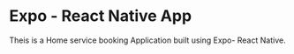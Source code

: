 # Expo - React Native App

Theis is a Home service booking Application built using Expo- React Native.
